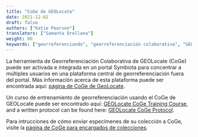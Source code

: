 ```yaml
---
title: "CoGe de GEOLocate"
date: 2021-12-02
draft: false
authors: ["Katie Pearson"]
translators: ["Samanta Orellana"]
weight: 80
keywords: ["georreferenciando", "georreferenciación colaborativa", "GEOLocate"]
---
```


La herramienta de Georreferenciación Colaborativa de GEOLocate (CoGe) puede ser activada e integrada en un portal Symbiota para concentrar a múltiples usuarios en una plataforma central de georreferenciación fuera del portal. Más información acerca de esta plataforma puede ser encontrada aquí: [página de CoGe de GeoLocate](https://coge.geo-locate.org/).

Un curso de entrenamiento de georreferenciación usando el CoGe de GEOLocate puede ser encontrado aquí: [GEOLocate CoGe Training Course](https://www.capturingcaliforniasflowers.org/georeferencingcourse-coge.html), and a written protocol can be found here: [GEOLocate CoGe Protocol](https://www.capturingcaliforniasflowers.org/uploads/1/6/3/7/16372936/georeferencingincoge.docx).

Para intrucciones de cómo enviar especímenes de su colección a CoGe, visite la [página de CoGe para encargados de colecciones](/Collection_Manager_Guide/Georeferencing/collaborative_georeferencing).
